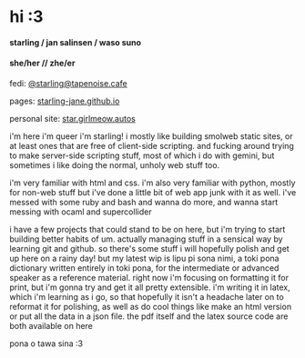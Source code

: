 # hi :3
#### starling / jan salinsen / waso suno
#### she/her // zhe/er

fedi: [@starling@tapenoise.cafe](https://tapenoise.cafe/@starling)

pages: [starling-jane.github.io](https://starling-jane.github.io)

personal site: [star.girlmeow.autos](https://star.girlmeow.autos)

i'm here i'm queer i'm starling! i mostly like building smolweb static sites, or at least ones that are free of client-side scripting. and fucking around trying to make server-side scripting stuff, most of which i do with gemini, but sometimes i like doing the normal, unholy web stuff too.

i'm very familiar with html and css. i'm also very familiar with python, mostly for non-web stuff but i've done a little bit of web app junk with it as well. i've messed with some ruby and bash and wanna do more, and wanna start messing with ocaml and supercollider

i have a few projects that could stand to be on here, but i'm trying to start building better habits of um. actually managing stuff in a sensical way by learning git and github. so there's some stuff i will hopefully polish and get up here on a rainy day! but my latest wip is lipu pi sona nimi, a toki pona dictionary written entirely in toki pona, for the intermediate or advanced speaker as a reference material. right now i'm focusing on formatting it for print, but i'm gonna try and get it all pretty extensible. i'm writing it in latex, which i'm learning as i go, so that hopefully it isn't a headache later on to reformat it for polishing, as well as do cool things like make an html version or put all the data in a json file. the pdf itself and the latex source code are both available on here

pona o tawa sina :3
